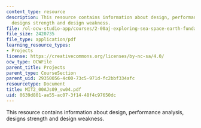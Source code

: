 ```yaml
---
content_type: resource
description: This resource contains information about design, performance analysis,
  designs strength and design weakness.
file: /ol-ocw-studio-app/courses/2-00aj-exploring-sea-space-earth-fundamentals-of-engineering-design-spring-2009/0639d801ae55ac073f1448f4c97650dc_MIT2_00AJs09_sw04.pdf
file_size: 2420735
file_type: application/pdf
learning_resource_types:
- Projects
license: https://creativecommons.org/licenses/by-nc-sa/4.0/
ocw_type: OCWFile
parent_title: Projects
parent_type: CourseSection
parent_uid: 29350056-4c00-73c5-971d-fc2bbf334afc
resourcetype: Document
title: MIT2_00AJs09_sw04.pdf
uid: 0639d801-ae55-ac07-3f14-48f4c97650dc
---
```

This resource contains information about design, performance analysis, designs strength and design weakness.